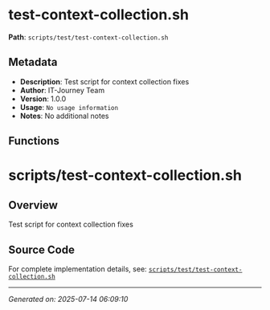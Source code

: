 # test-context-collection.sh

**Path**: `scripts/test/test-context-collection.sh`

## Metadata

- **Description**: Test script for context collection fixes
- **Author**: IT-Journey Team
- **Version**: 1.0.0
- **Usage**: `No usage information`
- **Notes**: No additional notes

## Functions

# scripts/test-context-collection.sh

## Overview

Test script for context collection fixes


## Source Code

For complete implementation details, see: [`scripts/test/test-context-collection.sh`](../../scripts/test/test-context-collection.sh)

---
*Generated on: 2025-07-14 06:09:10*
